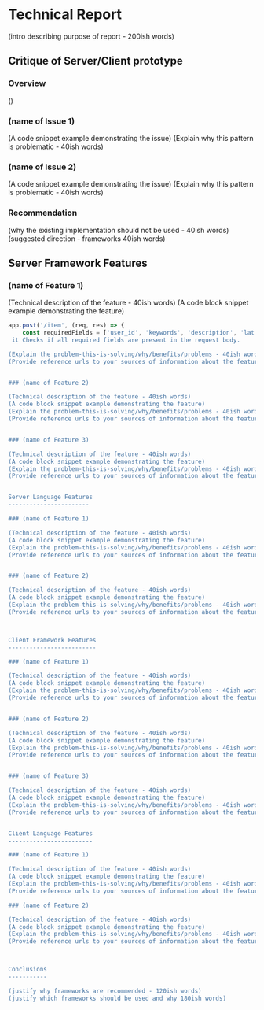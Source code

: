 Technical Report
================

(intro describing purpose of report - 200ish words)


Critique of Server/Client prototype
---------------------

### Overview
()

### (name of Issue 1)

(A code snippet example demonstrating the issue)
(Explain why this pattern is problematic - 40ish words)

### (name of Issue 2)

(A code snippet example demonstrating the issue)
(Explain why this pattern is problematic - 40ish words)

### Recommendation
(why the existing implementation should not be used - 40ish words)
(suggested direction - frameworks 40ish words)


Server Framework Features
-------------------------

### (name of Feature 1)

(Technical description of the feature - 40ish words)
(A code block snippet example demonstrating the feature)
```javascript
app.post('/item', (req, res) => {
    const requiredFields = ['user_id', 'keywords', 'description', 'lat', 'lon'];```
 it Checks if all required fields are present in the request body.

(Explain the problem-this-is-solving/why/benefits/problems - 40ish words)
(Provide reference urls to your sources of information about the feature - required)


### (name of Feature 2)

(Technical description of the feature - 40ish words)
(A code block snippet example demonstrating the feature)
(Explain the problem-this-is-solving/why/benefits/problems - 40ish words)
(Provide reference urls to your sources of information about the feature - required)


### (name of Feature 3)

(Technical description of the feature - 40ish words)
(A code block snippet example demonstrating the feature)
(Explain the problem-this-is-solving/why/benefits/problems - 40ish words)
(Provide reference urls to your sources of information about the feature - required)


Server Language Features
-----------------------

### (name of Feature 1)

(Technical description of the feature - 40ish words)
(A code block snippet example demonstrating the feature)
(Explain the problem-this-is-solving/why/benefits/problems - 40ish words)
(Provide reference urls to your sources of information about the feature - required)


### (name of Feature 2)

(Technical description of the feature - 40ish words)
(A code block snippet example demonstrating the feature)
(Explain the problem-this-is-solving/why/benefits/problems - 40ish words)
(Provide reference urls to your sources of information about the feature - required)



Client Framework Features
-------------------------

### (name of Feature 1)

(Technical description of the feature - 40ish words)
(A code block snippet example demonstrating the feature)
(Explain the problem-this-is-solving/why/benefits/problems - 40ish words)
(Provide reference urls to your sources of information about the feature - required)


### (name of Feature 2)

(Technical description of the feature - 40ish words)
(A code block snippet example demonstrating the feature)
(Explain the problem-this-is-solving/why/benefits/problems - 40ish words)
(Provide reference urls to your sources of information about the feature - required)


### (name of Feature 3)

(Technical description of the feature - 40ish words)
(A code block snippet example demonstrating the feature)
(Explain the problem-this-is-solving/why/benefits/problems - 40ish words)
(Provide reference urls to your sources of information about the feature - required)


Client Language Features
------------------------

### (name of Feature 1)

(Technical description of the feature - 40ish words)
(A code block snippet example demonstrating the feature)
(Explain the problem-this-is-solving/why/benefits/problems - 40ish words)
(Provide reference urls to your sources of information about the feature - required)

### (name of Feature 2)

(Technical description of the feature - 40ish words)
(A code block snippet example demonstrating the feature)
(Explain the problem-this-is-solving/why/benefits/problems - 40ish words)
(Provide reference urls to your sources of information about the feature - required)



Conclusions
-----------

(justify why frameworks are recommended - 120ish words)
(justify which frameworks should be used and why 180ish words)
